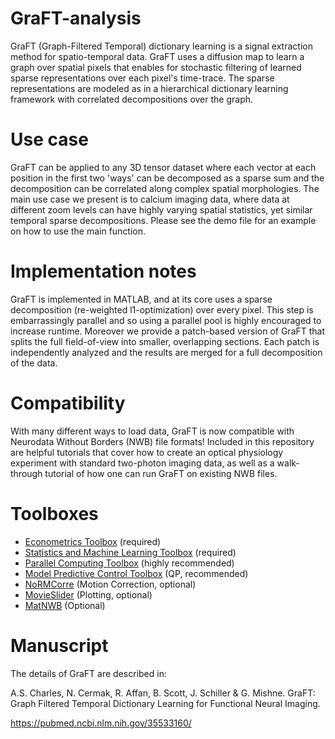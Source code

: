 # GraFT-analysis

GraFT (Graph-Filtered Temporal) dictionary learning is a signal extraction method for spatio-temporal data. GraFT uses a diffusion map to learn a graph over spatial pixels that enables for stochastic filtering of learned sparse representations over each pixel's time-trace. The sparse representations are modeled as in a hierarchical dictionary learning framework with correlated decompositions over the graph. 

# Use case

GraFT can be applied to any 3D tensor dataset where each vector at each position in the first two 'ways' can be decomposed as a sparse sum and the decomposition can be correlated along complex spatial morphologies. The main use case we present is to calcium imaging data, where data at different zoom levels can have highly varying spatial statistics, yet similar temporal sparse decompositions. Please see the demo file for an example on how to use the main function.

# Implementation notes

GraFT is implemented in MATLAB, and at its core uses a sparse decomposition (re-weighted l1-optimization) over every pixel. This step is embarrassingly parallel and so using a parallel pool is highly encouraged to increase runtime. Moreover we provide a patch-based version of GraFT that splits the full field-of-view into smaller, overlapping sections. Each patch is independently analyzed and the results are merged for a full decomposition of the data. 

# Compatibility

With many different ways to load data, GraFT is now compatible with Neurodata Without Borders (NWB) file formats! Included in this repository are helpful tutorials that cover how to create an optical physiology experiment with standard two-photon imaging data, as well as a walk-through tutorial of how one can run GraFT on existing NWB files. 

# Toolboxes
* [Econometrics Toolbox](https://www.mathworks.com/products/econometrics.html) (required)
* [Statistics and Machine Learning Toolbox](https://www.mathworks.com/products/statistics.html) (required)
* [Parallel Computing Toolbox](https://www.mathworks.com/products/parallel-computing.html) (highly recommended)
* [Model Predictive Control Toolbox](https://www.mathworks.com/help/mpc/index.html?s_tid=CRUX_lftnav) (QP, recommended)
* [NoRMCorre](https://github.com/flatironinstitute/NoRMCorre) (Motion Correction, optional)
* [MovieSlider](https://github.com/sakoay/MovieSlider) (Plotting, optional)
* [MatNWB](https://github.com/NeurodataWithoutBorders/matnwb) (Optional)

# Manuscript

The details of GraFT are described in:

A.S. Charles, N. Cermak, R. Affan, B. Scott, J. Schiller & G. Mishne. GraFT: Graph Filtered Temporal Dictionary Learning for Functional Neural Imaging.

https://pubmed.ncbi.nlm.nih.gov/35533160/
